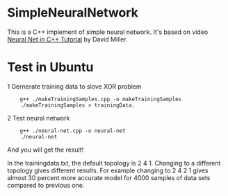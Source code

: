 # SimpleNeuralNetwork
This is a C++ implement of simple neural network. It's based on video [Neural Net in C++ Tutorial](https://vimeo.com/19569529) by David Miller.
# Test in Ubuntu
1 Gernerate training data to slove XOR problem
```
    g++ ./makeTrainingSamples.cpp -o makeTrainingSamples
    ./makeTrainingSamples > trainingData.
```
2 Test neural network
```
    g++ ./neural-net.cpp -o neural-net
    ./neural-net
```
And you will get the result!

 In the trainingdata.txt, the default topology is 2 4 1. Changing to a different topology gives different results. 
For example changing to 2 4 2 1 gives almost 30 percent more accurate model for 4000 samples of data sets compared to previous one.

